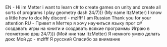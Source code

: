 EN -
Hi im Metter
i want to learn c# to create games on unity and create all sorts of programs
I play geometry dash 24/7))) (My name ItzMetter)
I know a little how to dox
My discord - mzlfff
I am Russian
Thank you for your attention
RU - 
Привет я Меттер
я хочу научиться языку прог c# создавать игры на юнити и создавать всякие программы
Играю в геометрию дэш 24/7))) (Мой ник там ItzMetter)
Я немного умею делать докс
Мой дс - mzlfff
Я русский
Спасибо за внимание
